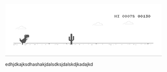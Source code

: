 ![image](https://github.com/sudimuk2017/qwaszx/blob/main/dino.gif)


edhjdkajksdhashakjdalsdksjdalskdjkadajkd

